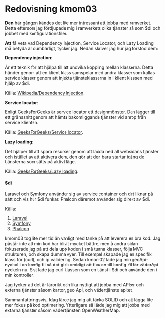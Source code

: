 ---
---
Redovisning kmom03
=========================

**Den** här gången kändes det lite mer intressant att jobba med ramverket. Detta eftersom jag fördjupade mig i ramverkets olika tjänster så som $di och jobbet med konfigurationsfiler.

**Att** få veta vad Dependency Injection, Service Locator, och Lazy Loading må betyda är oumbärligt, tycker jag. Nedan skriver jag hur jag förstod dem:

**Dependency injection**:

Är ett teknik för att hjälpa till att undvika koppling mellan klasserna. Detta händer genom att en klient klass samspelar med andra klasser som kallas service klasser genom att injekta tjänsteklasserna in i klient klassen med hjälp av $di.

Källa: [Wikipedia/Dependency Injection](https://en.wikipedia.org/wiki/Dependency_injection).

**Service locator**:

Enligt GeeksForGeeks är service locator ett designmönster. Den lägger till ett gränssnitt genom att hämta bakomliggande tjänster vid anrop från service klienten.

Källa: [GeeksForGeeks/Service locator](https://www.geeksforgeeks.org/service-locator-pattern/).

**Lazy loading**:

Det hjälper till att spara resurser genom att ladda ned all websidans tjänster och istället av att aktivera dem, den gör att den bara startar igång de tjänsterna som sätts på aktivt läge.

Källa: [GeeksForGeeks/Lazy loading](https://www.geeksforgeeks.org/what-is-lazy-loading/).

#### $di

Laravel och Symfony använder sig av service container och det liknar på sätt och vis hur $di funkar. Phalcon däremot använder sig direkt av $di.

Källa:

1. [Laravel](https://laravel.com/docs/5.7/container)
2. [Symfony](https://symfony.com/doc/current/create_framework/dependency_injection.html)
3. [Phalcon](https://docs.phalcon.io/3.4/en/di#instantiating-classes-via-the-service-container)

kmom03 tog lite mer tid än vanligt med tanke på att leverera en bra kod. Jag påstår inte att min kod har blivit mycket bättre, men å andra sidan fokuserade jag på att dela upp koden i små tunna klasser, följa MVC strukturen, och skapa dumma vyer. Till exempel skapade jag en specifik klass för (curl), och ip validering. Sedan kmom02 lade jag min geoApi-nyckel i en konfig fil så det gick smidigt att fixa en till konfig-fil för väderApi-nyckeln nu. Sist lade jag curl klassen som en tjänst i $di och använde den i min kontroller.

Jag tycker att det är lärorikt och lika nyttigt att jobba med API:er och externa tjänster såsom kartor, geo Api, och vädertjänste api:et.

Sammanfattningsvis, Idag lärde jag mig att tänka SOLID och att lägga lite mer fokus på kod optimering. Ytterligare så lärde jag mig att jobba med extarna tjänster såsom vädertjänsten OpenWeatherMap.
